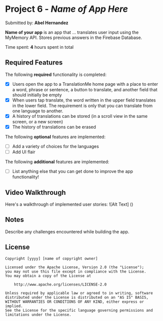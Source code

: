 # Project 6 - *Name of App Here*

Submitted by: **Abel Hernandez**

**Name of your app** is an app that ... translates user input using the MyMemory API. Stores previous answers in the Firebase Database.

Time spent: **4** hours spent in total

## Required Features

The following **required** functionality is completed:

- [x] Users open the app to a TranslationMe home page with a place to enter a word, phrase or sentence, a button to translate, and another field that should initially be empty
- [x] When users tap translate, the word written in the upper field translates in the lower field. The requirement is only that you can translate from one language to another.
- [x] A history of translations can be stored (in a scroll view in the same screen, or a new screen)
- [x] The history of translations can be erased
 
The following **optional** features are implemented:

- [ ] Add a variety of choices for the languages
- [ ] Add UI flair

The following **additional** features are implemented:

- [ ] List anything else that you can get done to improve the app functionality!

## Video Walkthrough

Here's a walkthrough of implemented user stories:
![Alt Text] ()

## Notes

Describe any challenges encountered while building the app.

## License

    Copyright [yyyy] [name of copyright owner]

    Licensed under the Apache License, Version 2.0 (the "License");
    you may not use this file except in compliance with the License.
    You may obtain a copy of the License at

        http://www.apache.org/licenses/LICENSE-2.0

    Unless required by applicable law or agreed to in writing, software
    distributed under the License is distributed on an "AS IS" BASIS,
    WITHOUT WARRANTIES OR CONDITIONS OF ANY KIND, either express or implied.
    See the License for the specific language governing permissions and
    limitations under the License.
